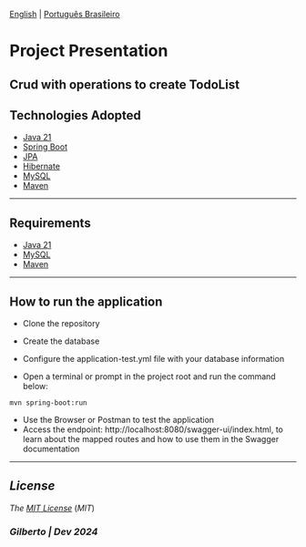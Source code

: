 [English](https://github.com/Gilberto-Mascena/desafio-back-end-jr/blob/main/README.md) | [Português Brasileiro](https://github.com/Gilberto-Mascena/desafio-back-end-jr/blob/main/README-pt_br.md)

# Project Presentation

## Crud with operations to create TodoList

## Technologies Adopted
- [Java 21](https://www.oracle.com/br/java/technologies/downloads/)
- [Spring Boot](https://spring.io/projects/spring-boot)
- [JPA](https://spring.io/projects/spring-data-jpa)
- [Hibernate](https://hibernate.org/)
- [MySQL](https://www.mysql.com)
- [Maven](https://maven.apache.org/)

---

## Requirements
- [Java 21](https://www.oracle.com/br/java/technologies/downloads/)
- [MySQL](https://www.mysql.com)
- [Maven](https://maven.apache.org)

---

## How to run the application
- Clone the repository
- Create the database
- Configure the application-test.yml file with your database information

- Open a terminal or prompt in the project root and run the command below:
```
mvn spring-boot:run
```

- Use the Browser or Postman to test the application
- Access the endpoint: http://localhost:8080/swagger-ui/index.html, to
  learn about the mapped routes and how to use them in the Swagger documentation

---

## *License*

*The* [*MIT License*](LICENSE.md) (*MIT*)

### _Gilberto | Dev 2024_